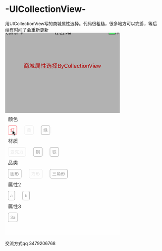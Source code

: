 # -UICollectionView-
用UICollectionView写的商城属性选择。代码很粗糙，很多地方可以完善，等后续有时间了会重新更新
![image](https://github.com/WSmilec/-UICollectionView-/blob/master/WSPropertySelectionByCollectionView/WSPropertySelectionByCollectionView/collectionView.gif)

交流方式qq 3479206768

